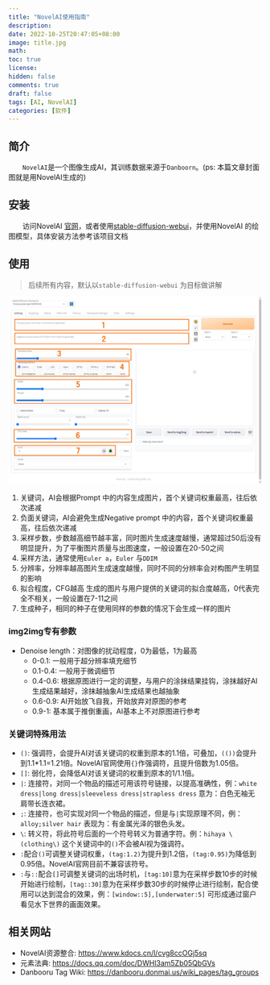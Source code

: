 ```yaml
---
title: "NovelAI使用指南"
description:
date: 2022-10-25T20:47:05+08:00
image: title.jpg
math:
toc: true
license:
hidden: false
comments: true
draft: false
tags: [AI, NovelAI]
categories: [软件]
---
```


## 简介
　　`NovelAI`是一个图像生成AI，其训练数据来源于`Danboorn`。(ps: 本篇文章封面图就是用NovelAI生成的)

## 安装
　　访问NovelAI [官网](https://novelai.net/)，或者使用[stable-diffusion-webui](https://github.com/AUTOMATIC1111/stable-diffusion-webui)，并使用NovelAI 的绘图模型，具体安装方法参考该项目文档

## 使用
> 后续所有内容，默认以`stable-diffusion-webui` 为目标做讲解

![stable-diffusion-webui](01.jpg)

1. 关键词，AI会根据Prompt 中的内容生成图片，首个关键词权重最高，往后依次递减
2. 负面关键词，AI会避免生成Negative prompt 中的内容，首个关键词权重最高，往后依次递减
3. 采样步数，步数越高细节越丰富，同时图片生成速度越慢，通常超过50后没有明显提升，为了平衡图片质量与出图速度，一般设置在20-50之间
4. 采样方法，通常使用`Euler a`，`Euler` 与`DDIM`
5. 分辨率，分辨率越高图片生成速度越慢，同时不同的分辨率会对构图产生明显的影响
6. 拟合程度，CFG越高 生成的图片与用户提供的关键词的拟合度越高，0代表完全不相关，一般设置在7-11之间
7. 生成种子，相同的种子在使用同样的参数的情况下会生成一样的图片

### img2img专有参数

- Denoise length：对图像的扰动程度，0为最低，1为最高
  - 0-0.1: 一般用于超分辨率填充细节
  - 0.1-0.4: 一般用于微调细节
  - 0.4-0.6: 根据原图进行一定的调整，与用户的涂抹结果挂钩，涂抹越好AI生成结果越好，涂抹越抽象AI生成结果也越抽象
  - 0.6-0.9: AI开始放飞自我，开始放弃对原图的参考
  - 0.9-1: 基本属于推倒重画，AI基本上不对原图进行参考

### 关键词特殊用法
- `()`: 强调符，会提升AI对该关键词的权重到原本的1.1倍，可叠加，`(())`会提升到1.1*1.1=1.21倍。NovelAI官网使用`{}`作强调符，且提升倍数为1.05倍。
- `[]`: 弱化符，会降低AI对该关键词的权重到原本的1/1.1倍。
- `|`: 连接符，对同一个物品的描述可用该符号链接，以提高准确性，例：`white dress|long dress|sleeveless dress|strapless dress` 意为：白色无袖无肩带长连衣裙。
- `;`: 连接符，也可实现对同一个物品的描述，但是与`|`实现原理不同，例：`alloy;silver hair` 表现为：有金属光泽的银色头发。
- `\`: 转义符，将此符号后面的一个符号转义为普通字符。例：`hihaya \(clothing\)` 这个关键词中的`()`不会被AI视为强调符。
- `:`配合`()`可调整关键词权重，`(tag:1.2)`为提升到1.2倍，`(tag:0.95)`为降低到0.95倍。NovelAI官网目前不兼容该符号。
- `:`与`::`配合`[]`可调整关键词的出场时机，`[tag:10]`意为在采样步数10步的时候开始进行绘制，`[tag::30]`意为在采样步数30步的时候停止进行绘制，配合使用可以达到混合的效果，例：`[window::5],[underwater:5]` 可形成通过窗户看见水下世界的画面效果。

## 相关网站
- NovelAI资源整合: https://www.kdocs.cn/l/cvg8ccOGj5sq
- 元素法典: https://docs.qq.com/doc/DWHl3am5Zb05QbGVs
- Danbooru Tag Wiki: https://danbooru.donmai.us/wiki_pages/tag_groups
